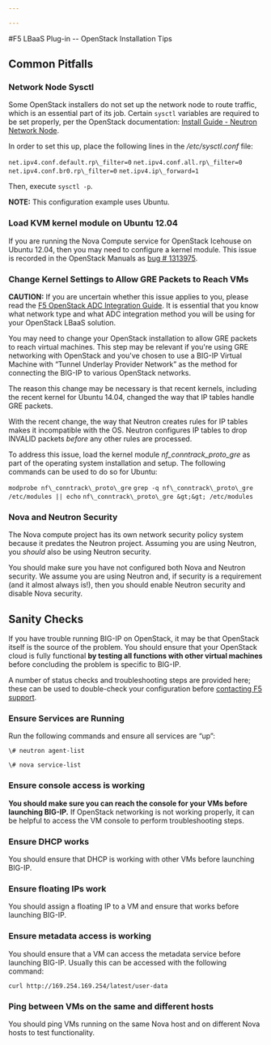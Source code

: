 ```yaml
---

---
```

#F5 LBaaS Plug-in -- OpenStack Installation Tips

## Common Pitfalls

### Network Node Sysctl

Some OpenStack installers do not set up the network node to route
traffic, which is an essential part of its job. Certain `sysctl` variables
are required to be set properly, per the OpenStack documentation: [Install Guide - Neutron Network Node](http://docs.openstack.org/juno/install-guide/install/apt/content/neutron-network-node.html).

In order to set this up, place the following lines in the */etc/sysctl.conf* file:

`net.ipv4.conf.default.rp\_filter=0`
`net.ipv4.conf.all.rp\_filter=0`
`net.ipv4.conf.br0.rp\_filter=0`
`net.ipv4.ip\_forward=1`


Then, execute `sysctl -p`.

**NOTE:** This configuration example uses Ubuntu. 

### Load KVM kernel module on Ubuntu 12.04

If you are running the Nova Compute service for OpenStack Icehouse on
Ubuntu 12.04, then you may need to configure a kernel module. This issue
is recorded in the OpenStack Manuals as [bug # 1313975](https://bugs.launchpad.net/openstack-manuals/+bug/1313975).

### Change Kernel Settings to Allow GRE Packets to Reach VMs

**CAUTION:** If you are uncertain whether this issue applies to you, please read the [F5 OpenStack ADC Integration Guide](). It is essential that you know what network type and what ADC integration method you will be using for your OpenStack LBaaS solution.

You may need to change your OpenStack installation to allow GRE packets to reach virtual machines. This step may be relevant if you're using GRE networking with OpenStack and you've chosen to use a BIG-IP Virtual Machine with “Tunnel Underlay Provider Network” as the method for connecting the BIG-IP to various OpenStack networks. 

The reason this change may be necessary is that recent kernels, including the recent kernel for Ubuntu 14.04, changed the way that IP tables handle GRE packets.

With the recent change, the way that Neutron creates rules for IP tables makes it incompatible with the OS. Neutron configures IP tables to drop INVALID packets *before* any other rules are processed. 

To address this issue, load the kernel module *nf\_conntrack\_proto\_gre* as part of the operating system installation and setup. The following commands can be used to do so for Ubuntu:

`modprobe nf\_conntrack\_proto\_gre`
`grep -q nf\_conntrack\_proto\_gre /etc/modules || echo`
`nf\_conntrack\_proto\_gre &gt;&gt; /etc/modules`

### Nova and Neutron Security

The Nova compute project has its own network security policy system because it predates the Neutron project. Assuming you are using Neutron, you *should* also be using Neutron security. 

You should make sure you have not configured both Nova and Neutron security. We assume you are using Neutron and, if security is a requirement (and it almost always is!), then you should enable Neutron security and disable Nova security.

## Sanity Checks

If you have trouble running BIG-IP on OpenStack, it may be that OpenStack itself is the source of the problem. You should ensure that your OpenStack cloud is fully functional **by testing all functions with other virtual machines** before concluding the problem is specific to BIG-IP. 

A number of status checks and troubleshooting steps are provided here; these can be used to double-check your configuration before [contacting F5 support]().

### Ensure Services are Running

Run the following commands and ensure all services are “up”:

`\# neutron agent-list`

`\# nova service-list`

### Ensure console access is working

**You should make sure you can reach the console for your VMs before launching BIG-IP.** If OpenStack networking is not working properly, it can be helpful to access the VM console to perform troubleshooting steps. 

### Ensure DHCP works

You should ensure that DHCP is working with other VMs before launching BIG-IP.

### Ensure floating IPs work

You should assign a floating IP to a VM and ensure that works before launching BIG-IP.

### Ensure metadata access is working

You should ensure that a VM can access the metadata service before launching BIG-IP. Usually this can be accessed with the following command:

`curl http://169.254.169.254/latest/user-data`

### Ping between VMs on the same and different hosts

You should ping VMs running on the same Nova host and on different Nova hosts to test functionality.
